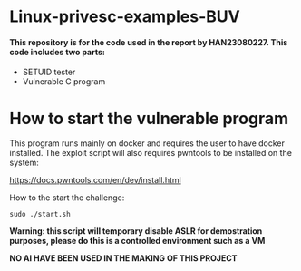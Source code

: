# Linux-privesc-examples-BUV

#### This repository is for the code used in the report by HAN23080227. This code includes two parts:

- SETUID tester
- Vulnerable C program 

# How to start the vulnerable program 
This program runs mainly on docker and requires the user to have docker installed. The exploit script will also requires pwntools to be installed on the system:

https://docs.pwntools.com/en/dev/install.html 

How to the start the challenge: 

```
sudo ./start.sh
``` 

**Warning: this script will temporary  disable ASLR for demostration purposes, please do this is a controlled environment such as a VM**

**NO AI HAVE BEEN USED IN THE MAKING OF THIS PROJECT**
